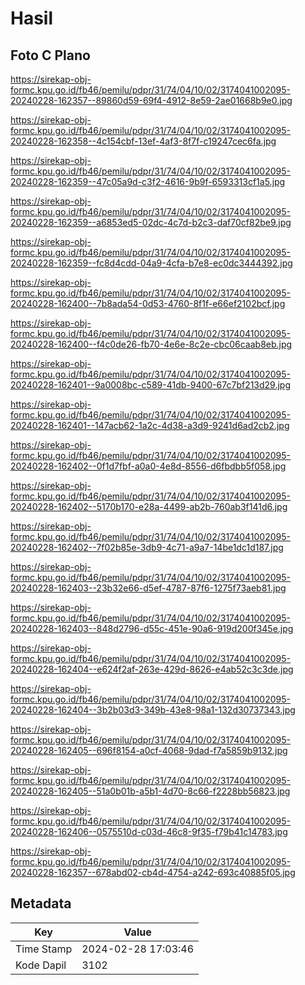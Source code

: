 # Hasil

## Foto C Plano

https://sirekap-obj-formc.kpu.go.id/fb46/pemilu/pdpr/31/74/04/10/02/3174041002095-20240228-162357--89860d59-69f4-4912-8e59-2ae01668b9e0.jpg

https://sirekap-obj-formc.kpu.go.id/fb46/pemilu/pdpr/31/74/04/10/02/3174041002095-20240228-162358--4c154cbf-13ef-4af3-8f7f-c19247cec6fa.jpg

https://sirekap-obj-formc.kpu.go.id/fb46/pemilu/pdpr/31/74/04/10/02/3174041002095-20240228-162359--47c05a9d-c3f2-4616-9b9f-6593313cf1a5.jpg

https://sirekap-obj-formc.kpu.go.id/fb46/pemilu/pdpr/31/74/04/10/02/3174041002095-20240228-162359--a6853ed5-02dc-4c7d-b2c3-daf70cf82be9.jpg

https://sirekap-obj-formc.kpu.go.id/fb46/pemilu/pdpr/31/74/04/10/02/3174041002095-20240228-162359--fc8d4cdd-04a9-4cfa-b7e8-ec0dc3444392.jpg

https://sirekap-obj-formc.kpu.go.id/fb46/pemilu/pdpr/31/74/04/10/02/3174041002095-20240228-162400--7b8ada54-0d53-4760-8f1f-e66ef2102bcf.jpg

https://sirekap-obj-formc.kpu.go.id/fb46/pemilu/pdpr/31/74/04/10/02/3174041002095-20240228-162400--f4c0de26-fb70-4e6e-8c2e-cbc06caab8eb.jpg

https://sirekap-obj-formc.kpu.go.id/fb46/pemilu/pdpr/31/74/04/10/02/3174041002095-20240228-162401--9a0008bc-c589-41db-9400-67c7bf213d29.jpg

https://sirekap-obj-formc.kpu.go.id/fb46/pemilu/pdpr/31/74/04/10/02/3174041002095-20240228-162401--147acb62-1a2c-4d38-a3d9-9241d6ad2cb2.jpg

https://sirekap-obj-formc.kpu.go.id/fb46/pemilu/pdpr/31/74/04/10/02/3174041002095-20240228-162402--0f1d7fbf-a0a0-4e8d-8556-d6fbdbb5f058.jpg

https://sirekap-obj-formc.kpu.go.id/fb46/pemilu/pdpr/31/74/04/10/02/3174041002095-20240228-162402--5170b170-e28a-4499-ab2b-760ab3f141d6.jpg

https://sirekap-obj-formc.kpu.go.id/fb46/pemilu/pdpr/31/74/04/10/02/3174041002095-20240228-162402--7f02b85e-3db9-4c71-a9a7-14be1dc1d187.jpg

https://sirekap-obj-formc.kpu.go.id/fb46/pemilu/pdpr/31/74/04/10/02/3174041002095-20240228-162403--23b32e66-d5ef-4787-87f6-1275f73aeb81.jpg

https://sirekap-obj-formc.kpu.go.id/fb46/pemilu/pdpr/31/74/04/10/02/3174041002095-20240228-162403--848d2796-d55c-451e-90a6-919d200f345e.jpg

https://sirekap-obj-formc.kpu.go.id/fb46/pemilu/pdpr/31/74/04/10/02/3174041002095-20240228-162404--e624f2af-263e-429d-8626-e4ab52c3c3de.jpg

https://sirekap-obj-formc.kpu.go.id/fb46/pemilu/pdpr/31/74/04/10/02/3174041002095-20240228-162404--3b2b03d3-349b-43e8-98a1-132d30737343.jpg

https://sirekap-obj-formc.kpu.go.id/fb46/pemilu/pdpr/31/74/04/10/02/3174041002095-20240228-162405--696f8154-a0cf-4068-9dad-f7a5859b9132.jpg

https://sirekap-obj-formc.kpu.go.id/fb46/pemilu/pdpr/31/74/04/10/02/3174041002095-20240228-162405--51a0b01b-a5b1-4d70-8c66-f2228bb56823.jpg

https://sirekap-obj-formc.kpu.go.id/fb46/pemilu/pdpr/31/74/04/10/02/3174041002095-20240228-162406--0575510d-c03d-46c8-9f35-f79b41c14783.jpg

https://sirekap-obj-formc.kpu.go.id/fb46/pemilu/pdpr/31/74/04/10/02/3174041002095-20240228-162357--678abd02-cb4d-4754-a242-693c40885f05.jpg


## Metadata

| Key        | Value               |
| ---------- | ------------------- |
| Time Stamp | 2024-02-28 17:03:46 |
| Kode Dapil | 3102                |



